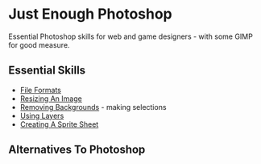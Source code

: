 # Just Enough Photoshop

Essential Photoshop skills for web and game designers - with some GIMP for good measure.

## Essential Skills

* [File Formats]()
* [Resizing An Image]()
* [Removing Backgrounds]() - making selections
* [Using Layers]()
* [Creating A Sprite Sheet]()

## Alternatives To Photoshop
